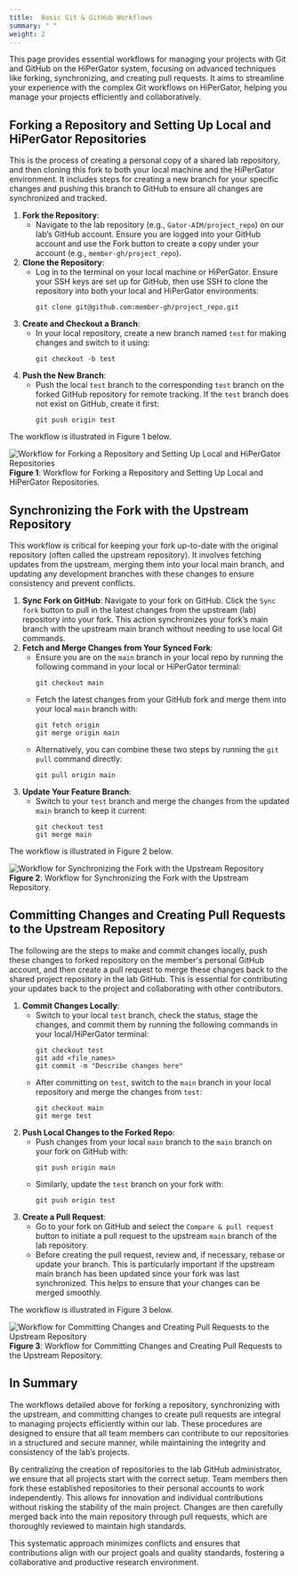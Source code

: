 ```yaml
---
title:  Basic Git & GitHub Workflows
summary: " "
weight: 2
---
```


This page provides essential workflows for managing your projects with Git and GitHub on the HiPerGator system, focusing on advanced techniques like forking, synchronizing, and creating pull requests. It aims to streamline your experience with the complex Git workflows on HiPerGator, helping you manage your projects efficiently and collaboratively.

## Forking a Repository and Setting Up Local and HiPerGator Repositories
This is the process of creating a personal copy of a shared lab repository, and then cloning this fork to both your local machine and the HiPerGator environment. It includes steps for creating a new branch for your specific changes and pushing this branch to GitHub to ensure all changes are synchronized and tracked.

1. **Fork the Repository**:
   - Navigate to the lab repository (e.g., `Gator-AIM/project_repo`) on our lab’s GitHub account. Ensure you are logged into your GitHub account and use the Fork button to create a copy under your account (e.g., `member-gh/project_repo`).
2. **Clone the Repository**:
   - Log in to the terminal on your local machine or HiPerGator. Ensure your SSH keys are set up for GitHub, then use SSH to clone the repository into both your local and HiPerGator environments:
     ```
     git clone git@github.com:member-gh/project_repo.git
     ```
3. **Create and Checkout a Branch**:
   - In your local repository, create a new branch named `test` for making changes and switch to it using:
     ```
     git checkout -b test
     ```
4. **Push the New Branch**:
   - Push the local `test` branch to the corresponding `test` branch on the forked GitHub repository for remote tracking. If the `test` branch does not exist on GitHub, create it first:
     ```
     git push origin test
     ```
     
The workflow is illustrated in Figure 1 below.

![Workflow for Forking a Repository and Setting Up Local and HiPerGator Repositories](/images/workflow_fork.png)
**Figure 1**: Workflow for Forking a Repository and Setting Up Local and HiPerGator Repositories.

## Synchronizing the Fork with the Upstream Repository

This workflow is critical for keeping your fork up-to-date with the original repository (often called the upstream repository). It involves fetching updates from the upstream, merging them into your local main branch, and updating any development branches with these changes to ensure consistency and prevent conflicts.

1. **Sync Fork on GitHub**: Navigate to your fork on GitHub. Click the `Sync fork` button to pull in the latest changes from the upstream (lab) repository into your fork. This action synchronizes your fork’s main branch with the upstream main branch without needing to use local Git commands.
2. **Fetch and Merge Changes from Your Synced Fork**:
   - Ensure you are on the `main` branch in your local repo by running the following command in your local or HiPerGator terminal:
     ```
     git checkout main
     ```
   - Fetch the latest changes from your GitHub fork and merge them into your local `main` branch with:
     ```
     git fetch origin
     git merge origin main
     ```
   - Alternatively, you can combine these two steps by running the `git pull` command directly:
     ```
     git pull origin main
     ```
3. **Update Your Feature Branch**:
   - Switch to your `test` branch and merge the changes from the updated `main` branch to keep it current:
     ```
     git checkout test
     git merge main
     ```
The workflow is illustrated in Figure 2 below.

![Workflow for Synchronizing the Fork with the Upstream Repository](/images/workflow_sync.png)
**Figure 2**: Workflow for Synchronizing the Fork with the Upstream Repository.

## Committing Changes and Creating Pull Requests to the Upstream Repository

The following are the steps to make and commit changes locally, push these changes to forked repository on the member's personal GitHub account, and then create a pull request to merge these changes back to the shared project repository in the lab GitHub. This is essential for contributing your updates back to the project and collaborating with other contributors.
<!--
![Workflow for Committing Changes and Creating Pull Requests to the Upstream Repository](attachment://file-7vHzi5Adj4KQX8XpPrEz5XMT)
-->
1. **Commit Changes Locally**:
   - Switch to your local `test` branch, check the status, stage the changes, and commit them by running the following commands in your local/HiPerGator terminal:
     ```
     git checkout test
     git add <file_names>
     git commit -m "Describe changes here"
     ```
   - After committing on `test`, switch to the `main` branch in your local repository and merge the changes from `test`:
     ```
     git checkout main
     git merge test
     ```
2. **Push Local Changes to the Forked Repo**:
   - Push changes from your local `main` branch to the `main` branch on your fork on GitHub with:
     ```
     git push origin main
     ```
   - Similarly, update the `test` branch on your fork with:
     ```
     git push origin test
     ```
3. **Create a Pull Request**:
   - Go to your fork on GitHub and select the `Compare & pull request` button to initiate a pull request to the upstream `main` branch of the lab repository.
   - Before creating the pull request, review and, if necessary, rebase or update your branch. This is particularly important if the upstream main branch has been updated since your fork was last synchronized. This helps to ensure that your changes can be merged smoothly.

The workflow is illustrated in Figure 3 below.

![Workflow for Committing Changes and Creating Pull Requests to the Upstream Repository](/images/workflow_merge.png)
**Figure 3**: Workflow for Committing Changes and Creating Pull Requests to the Upstream Repository.



## In Summary

The workflows detailed above for forking a repository, synchronizing with the upstream, and committing changes to create pull requests are integral to managing projects efficiently within our lab. These procedures are designed to ensure that all team members can contribute to our repositories in a structured and secure manner, while maintaining the integrity and consistency of the lab’s projects.

By centralizing the creation of repositories to the lab GitHub administrator, we ensure that all projects start with the correct setup. Team members then fork these established repositories to their personal accounts to work independently. This allows for innovation and individual contributions without risking the stability of the main project. Changes are then carefully merged back into the main repository through pull requests, which are thoroughly reviewed to maintain high standards.

This systematic approach minimizes conflicts and ensures that contributions align with our project goals and quality standards, fostering a collaborative and productive research environment.

